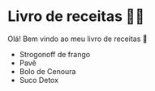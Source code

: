 # Livro de receitas :man_cook:

Olá! Bem vindo ao meu livro de receitas :wave:

- Strogonoff de frango 
- Pavê
- Bolo de Cenoura
- Suco Detox
